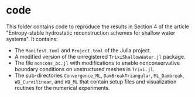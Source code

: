 # code

This folder contains code to reproduce the results in Section 4 of the article "Entropy-stable hydrostatic reconstruction schemes for shallow water systems".
It contains:
- The `Manifest.toml` and `Project.toml` of the Julia project.
- A modified version of the unregistered `TrixiShallowWater.jl` package.
- The file `noncons_bc.jl` with modifications to enable nonconservative boundary conditions on unstructured meshes in `Trixi.jl`.
- The sub-directories `Convergence_ML`, `DamBreakTriangular`, `ML_Dambreak`, `WB_Curvilinear`, and `WB_ML` that contain setup files and visualization routines for the numerical experiments.
